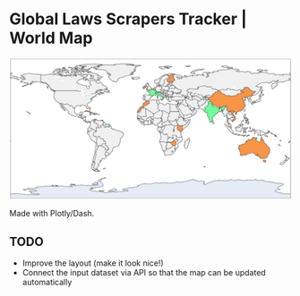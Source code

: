 # Global Laws Scrapers Tracker | World Map

![Error! Could not load the image :(](https://raw.githubusercontent.com/MalloryWittwer/global_policy_map/master/static/map_capture.png)

Made with Plotly/Dash.

## TODO
- Improve the layout (make it look nice!)
- Connect the input dataset via API so that the map can be updated automatically
